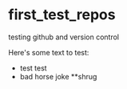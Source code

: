 # first_test_repos
testing github and version control

Here's some text to test:

* test test
* bad horse joke 
**shrug
